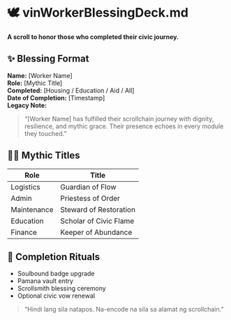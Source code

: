 # 🕊️ vinWorkerBlessingDeck.md  
**A scroll to honor those who completed their civic journey.**

## ✨ Blessing Format

**Name:** [Worker Name]  
**Role:** [Mythic Title]  
**Completed:** [Housing / Education / Aid / All]  
**Date of Completion:** [Timestamp]  
**Legacy Note:**  
> “[Worker Name] has fulfilled their scrollchain journey with dignity, resilience, and mythic grace. Their presence echoes in every module they touched.”

## 🧙‍♂️ Mythic Titles

| Role              | Title                     |
|-------------------|---------------------------|
| Logistics         | Guardian of Flow          |
| Admin             | Priestess of Order        |
| Maintenance       | Steward of Restoration    |
| Education         | Scholar of Civic Flame    |
| Finance           | Keeper of Abundance       |

## 🎁 Completion Rituals

- Soulbound badge upgrade  
- Pamana vault entry  
- Scrollsmith blessing ceremony  
- Optional civic vow renewal

> “Hindi lang sila natapos. Na-encode na sila sa alamat ng scrollchain.”
